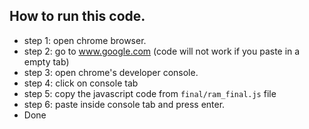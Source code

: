 ## How to run this code. 

- step 1: open  chrome browser.
- step 2: go to www.google.com (code will not work if you paste in a empty tab)
- step 3: open chrome's developer console.
- step 4: click on console tab
- step 5: copy the javascript code from `final/ram_final.js` file
- step 6: paste inside console tab and press enter.
- Done 

